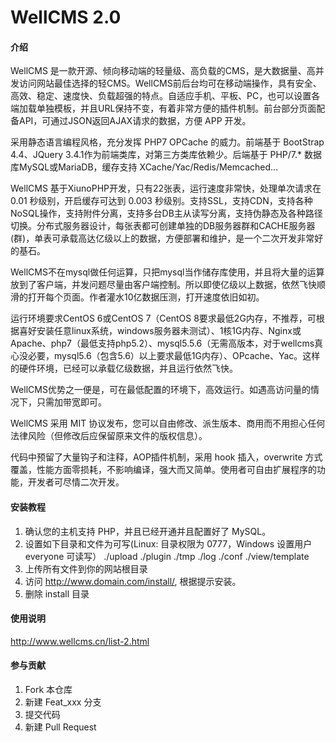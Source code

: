 # WellCMS 2.0

#### 介绍
WellCMS 是一款开源、倾向移动端的轻量级、高负载的CMS，是大数据量、高并发访问网站最佳选择的轻CMS。WellCMS前后台均可在移动端操作，具有安全、高效、稳定、速度快、负载超强的特点。自适应手机、平板、PC，也可以设置各端加载单独模板，并且URL保持不变，有着非常方便的插件机制。前台部分页面配备API，可通过JSON返回AJAX请求的数据，方便 APP 开发。

采用静态语言编程风格，充分发挥 PHP7 OPCache 的威力。前端基于 BootStrap 4.4、JQuery 3.4.1作为前端类库，对第三方类库依赖少。后端基于 PHP/7.* 数据库MySQL或MariaDB，缓存支持 XCache/Yac/Redis/Memcached...

WellCMS 基于XiunoPHP开发，只有22张表，运行速度非常快，处理单次请求在 0.01 秒级别，开启缓存可达到 0.003 秒级别。支持SSL，支持CDN，支持各种NoSQL操作，支持附件分离，支持多台DB主从读写分离，支持伪静态及各种路径切换。分布式服务器设计，每张表都可创建单独的DB服务器群和CACHE服务器(群)，单表可承载高达亿级以上的数据，方便部署和维护，是一个二次开发非常好的基石。

WellCMS不在mysql做任何运算，只把mysql当作储存库使用，并且将大量的运算放到了客户端，并发问题尽量由客户端控制。所以即使亿级以上数据，依然飞快顺滑的打开每个页面。作者灌水10亿数据压测，打开速度依旧如初。

运行环境要求CentOS 6或CentOS 7（CentOS 8要求最低2G内存，不推荐，可根据喜好安装任意linux系统，windows服务器未测试）、1核1G内存、Nginx或Apache、php7（最低支持php5.2）、mysql5.5.6（无需高版本，对于wellcms真心没必要，mysql5.6（包含5.6）以上要求最低1G内存）、OPcache、Yac。这样的硬件环境，已经可以承载亿级数据，并且运行依然飞快。

WellCMS优势之一便是，可在最低配置的环境下，高效运行。如遇高访问量的情况下，只需加带宽即可。

WellCMS 采用 MIT 协议发布，您可以自由修改、派生版本、商用而不用担心任何法律风险（但修改后应保留原来文件的版权信息）。

代码中预留了大量钩子和注释，AOP插件机制，采用 hook 插入，overwrite 方式覆盖，性能方面零损耗，不影响编译，强大而又简单。使用者可自由扩展程序的功能，开发者可尽情二次开发。

#### 安装教程

1. 确认您的主机支持 PHP，并且已经开通并且配置好了 MySQL。
3. 设置如下目录和文件为可写(Linux: 目录权限为 0777，Windows 设置用户 everyone 可读写）
    ./upload
    ./plugin
    ./tmp
    ./log
    ./conf
    ./view/template
4. 上传所有文件到你的网站根目录
5. 访问 http://www.domain.com/install/, 根据提示安装。
6. 删除 install 目录

#### 使用说明

http://www.wellcms.cn/list-2.html

#### 参与贡献

1.  Fork 本仓库
2.  新建 Feat_xxx 分支
3.  提交代码
4.  新建 Pull Request
